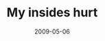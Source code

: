 ---
layout: base.njk
title : 'My insides hurt' 
view_title : 'My insides hurt' 
year : '2009' 
date : '2009-05-06' 
img_file : '/drawing/myinsideshurt.png' 
html_file : 'myinsideshurt' 
next_html : 'youstolemyfriends.html' 
year_order : '157' 
permalink : "title/{{html_file}}.html"
---
